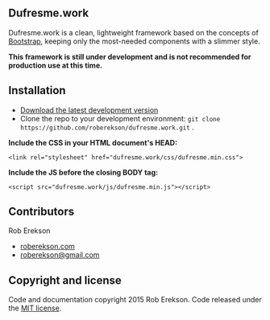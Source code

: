 ## Dufresme.work

Dufresme.work is a clean, lightweight framework based on the concepts of [Bootstrap](https://github.com/twbs/bootstrap), keeping only the most-needed components with a slimmer style.

**This framework is still under development and is not recommended for production use at this time.**

## Installation

-	[Download the latest development version](https://github.com/roberekson/dufresme.work/archive/master.zip)
-	Clone the repo to your development environment: ``` git clone https://github.com/roberekson/dufresme.work.git ``` .

**Include the CSS in your HTML document's HEAD:**

```
<link rel="stylesheet" href="dufresme.work/css/dufresme.min.css">
```

**Include the JS before the closing BODY tag:**

```
<script src="dufresme.work/js/dufresme.min.js"></script>
```

## Contributors

Rob Erekson

-	[roberekson.com](http://roberekson.com)
-	[roberekson@gmail.com](mailto:roberekson@gmail.com)

## Copyright and license

Code and documentation copyright 2015 Rob Erekson. Code released under the [MIT license](https://github.com/roberekson/dufresme.work/blob/master/LICENSE).